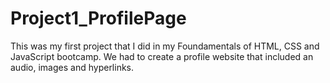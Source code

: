 # Project1_ProfilePage
This was my first project that I did in my Foundamentals of HTML, CSS and JavaScript bootcamp.  We had to create a profile website that included an audio, images and hyperlinks.
